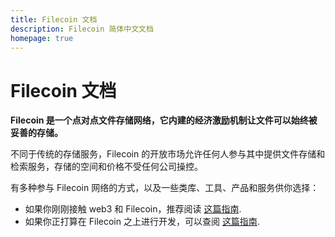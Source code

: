 ```yaml
---
title: Filecoin 文档
description: Filecoin 简体中文文档
homepage: true
---
```


# Filecoin 文档

**Filecoin 是一个点对点文件存储网络，它内建的经济激励机制让文件可以始终被妥善的存储。**

不同于传统的存储服务，Filecoin 的开放市场允许任何人参与其中提供文件存储和检索服务，存储的空间和价格不受任何公司操控。

有多种参与 Filecoin 网络的方式，以及一些类库、工具、产品和服务供你选择：

- 如果你刚刚接触 web3 和 Filecoin，推荐阅读 [这篇指南](/introduction/new-to-web3.md).
- 如果你正打算在 Filecoin 之上进行开发，可以查阅 [这篇指南](./build/README.md).
